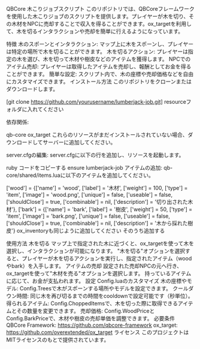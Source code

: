 QBCore 木こりジョブスクリプト
このリポジトリでは、QBCoreフレームワークを使用した木こりジョブのスクリプトを提供します。プレイヤーが木を切り、その木材をNPCに売却することで収入を得ることができます。ox_targetを利用して、木を切るインタラクションや売却を簡単に行えるようになっています。

特徴
木のスポーンとインタラクション: マップ上に木をスポーンし、プレイヤーは特定の場所で木を切ることができます。
木を切るアクション: プレイヤーは指定の木を選び、木を切って木材や樹皮などのアイテムを獲得します。
NPCでのアイテム売却: プレイヤーは取得したアイテムを売却し、報酬としてお金を得ることができます。
簡単な設定: スクリプト内で、木の座標や売却価格などを自由にカスタマイズできます。
インストール方法
このリポジトリをクローンまたはダウンロードします。


[git clone https://github.com/yourusername/lumberjack-job.git]
resourceフォルダに入れてください

依存関係:

qb-core
ox_target
これらのリソースがまだインストールされていない場合、ダウンロードしてサーバーに追加してください。

server.cfgの編集: server.cfgに以下の行を追加し、リソースを起動します。

ruby
コードをコピーする
ensure lumberjack-job
アイテムの追加: qb-core/shared/items.luaに以下のアイテムを追加してください。


['wood'] = {['name'] = 'wood', ['label'] = '木材', ['weight'] = 100, ['type'] = 'item', ['image'] = 'wood.png', ['unique'] = false, ['useable'] = false, ['shouldClose'] = true, ['combinable'] = nil, ['description'] = '切り出された木材'},
['bark'] = {['name'] = 'bark', ['label'] = '樹皮', ['weight'] = 50, ['type'] = 'item', ['image'] = 'bark.png', ['unique'] = false, ['useable'] = false, ['shouldClose'] = true, ['combinable'] = nil, ['description'] = '木から採れた樹皮'}
ox_inventoryも同じように追加してください
そのうち追加する


使用方法
木を切る
マップ上で指定された木に近づくと、ox_targetを使って木を選択し、インタラクションが可能になります。
"木を切る"オプションを選択すると、プレイヤーが木を切るアクションを実行し、指定されたアイテム（woodやbark）を入手します。
アイテムの売却
設定された売却NPCの元へ行き、ox_targetを使って"木材を売る"オプションを選択します。
持っているアイテムに応じて、お金が支払われます。
設定
Config.luaのカスタマイズ
木の座標やモデル: Config.Treesで木がスポーンする場所やモデルを設定できます。
クールダウン時間: 同じ木を再び切るまでの時間をcooldownで設定可能です（秒単位）。
得られるアイテム: Config.ChoppedItemsで、木を切った際に取得できるアイテムとその数量を変更できます。
売却価格: Config.WoodPriceとConfig.BarkPriceで、木材や樹皮の売却単価を調整できます。
必要条件
QBCore Framework: https://github.com/qbcore-framework
ox_target: https://github.com/overextended/ox_target
ライセンス
このプロジェクトはMITライセンスのもとで提供されています。